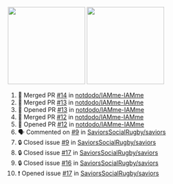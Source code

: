 <a href="https://github.com/notdodo"><img src="https://github-readme-stats.vercel.app/api?username=notdodo&count_private=true&theme=dark" height="180" /></a> <a href="https://github.com/notdodo"><img src="https://github-readme-stats.vercel.app/api/top-langs/?username=notdodo&langs_count=8&theme=dark&hide=tex,java,html,css&layout=compact" height="180" /></a>

<!--START_SECTION:activity-->
1. 🎉 Merged PR [#14](https://github.com/notdodo/IAMme-IAMme/pull/14) in [notdodo/IAMme-IAMme](https://github.com/notdodo/IAMme-IAMme)
2. 🎉 Merged PR [#13](https://github.com/notdodo/IAMme-IAMme/pull/13) in [notdodo/IAMme-IAMme](https://github.com/notdodo/IAMme-IAMme)
3. 💪 Opened PR [#13](https://github.com/notdodo/IAMme-IAMme/pull/13) in [notdodo/IAMme-IAMme](https://github.com/notdodo/IAMme-IAMme)
4. 🎉 Merged PR [#12](https://github.com/notdodo/IAMme-IAMme/pull/12) in [notdodo/IAMme-IAMme](https://github.com/notdodo/IAMme-IAMme)
5. 💪 Opened PR [#12](https://github.com/notdodo/IAMme-IAMme/pull/12) in [notdodo/IAMme-IAMme](https://github.com/notdodo/IAMme-IAMme)
6. 🗣 Commented on [#9](https://github.com/SaviorsSocialRugby/saviors/issues/9#issuecomment-1826864053) in [SaviorsSocialRugby/saviors](https://github.com/SaviorsSocialRugby/saviors)
7. 🔒 Closed issue [#9](https://github.com/SaviorsSocialRugby/saviors/issues/9) in [SaviorsSocialRugby/saviors](https://github.com/SaviorsSocialRugby/saviors)
8. 🔒 Closed issue [#17](https://github.com/SaviorsSocialRugby/saviors/issues/17) in [SaviorsSocialRugby/saviors](https://github.com/SaviorsSocialRugby/saviors)
9. 🔒 Closed issue [#16](https://github.com/SaviorsSocialRugby/saviors/issues/16) in [SaviorsSocialRugby/saviors](https://github.com/SaviorsSocialRugby/saviors)
10. ❗ Opened issue [#17](https://github.com/SaviorsSocialRugby/saviors/issues/17) in [SaviorsSocialRugby/saviors](https://github.com/SaviorsSocialRugby/saviors)
<!--END_SECTION:activity-->

